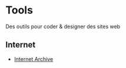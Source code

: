 # Tools
Des outils pour coder &amp; designer des sites web

## Internet
- [Internet Archive](https://web.archive.org/)
